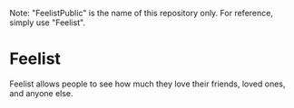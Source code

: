 Note: "FeelistPublic" is the name of this repository only. For reference, simply use "Feelist".

# Feelist
Feelist allows people to see how much they love their friends, loved ones, and anyone else.

